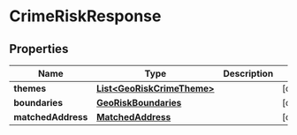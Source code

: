 
# CrimeRiskResponse

## Properties
Name | Type | Description | Notes
------------ | ------------- | ------------- | -------------
**themes** | [**List&lt;GeoRiskCrimeTheme&gt;**](GeoRiskCrimeTheme.md) |  |  [optional]
**boundaries** | [**GeoRiskBoundaries**](GeoRiskBoundaries.md) |  |  [optional]
**matchedAddress** | [**MatchedAddress**](MatchedAddress.md) |  |  [optional]



